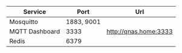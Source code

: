 | Service | Port | Url |
| --- | --- | ---
| Mosquitto | 1883, 9001 |
| MQTT Dashboard | 3333 | http://qnas.home:3333
| Redis | 6379 |

